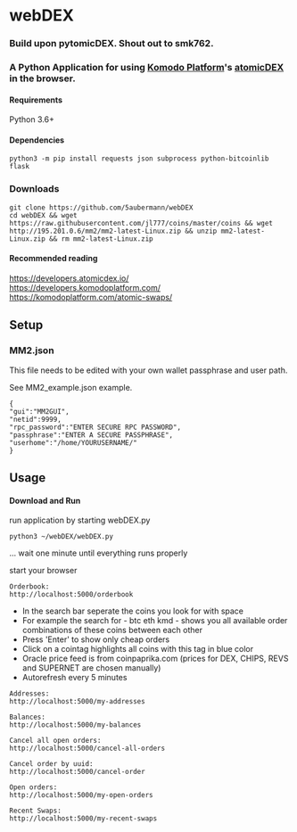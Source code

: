 # webDEX

### Build upon pytomicDEX. Shout out to smk762.

### A Python Application for using [Komodo Platform](https://komodoplatform.com/)'s [atomicDEX](https://atomicdex.io/) in the browser.  

#### Requirements  
Python 3.6+

#### Dependencies
```
python3 -m pip install requests json subprocess python-bitcoinlib flask
```

### Downloads
```
git clone https://github.com/5aubermann/webDEX
cd webDEX && wget https://raw.githubusercontent.com/jl777/coins/master/coins && wget http://195.201.0.6/mm2/mm2-latest-Linux.zip && unzip mm2-latest-Linux.zip && rm mm2-latest-Linux.zip
```

#### Recommended reading  
https://developers.atomicdex.io/  
https://developers.komodoplatform.com/  
https://komodoplatform.com/atomic-swaps/  


## Setup  

### MM2.json
This file needs to be edited with your own wallet passphrase and user path.

See MM2_example.json example.
```
{
"gui":"MM2GUI",
"netid":9999,
"rpc_password":"ENTER SECURE RPC PASSWORD",
"passphrase":"ENTER A SECURE PASSPHRASE",
"userhome":"/home/YOURUSERNAME/"
}
```

## Usage

#### Download and Run
run application by starting webDEX.py
```
python3 ~/webDEX/webDEX.py
```

... wait one minute until everything runs properly

start your browser
```
Orderbook:
http://localhost:5000/orderbook
```
- In the search bar seperate the coins you look for with space
- For example the search for - btc eth kmd - shows you all available order combinations of these coins between each other
- Press 'Enter' to show only cheap orders
- Click on a cointag highlights all coins with this tag in blue color
- Oracle price feed is from coinpaprika.com (prices for DEX, CHIPS, REVS and SUPERNET are chosen manually)
- Autorefresh every 5 minutes
```
Addresses:
http://localhost:5000/my-addresses
```
```
Balances:
http://localhost:5000/my-balances
```
```
Cancel all open orders:
http://localhost:5000/cancel-all-orders
```
```
Cancel order by uuid:
http://localhost:5000/cancel-order
```
```
Open orders:
http://localhost:5000/my-open-orders
```
```
Recent Swaps:
http://localhost:5000/my-recent-swaps
```